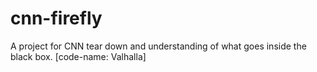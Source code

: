 # cnn-firefly
A project for CNN tear down and understanding of what goes inside the black box. [code-name: Valhalla]
